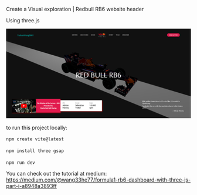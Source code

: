 Create a Visual exploration | Redbull RB6 website header

Using three.js

![alt text](public/screenshot.png)

to run this project locally:

```
npm create vite@latest

npm install three gsap

npm run dev
```

You can check out the tutorial at medium:
https://medium.com/@wang33he77/formula1-rb6-dashboard-with-three-js-part-i-a8948a3893ff

